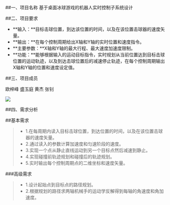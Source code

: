 ##一、项目名称
基于桌面冰球游戏的机器人实时控制子系统设计
 
##二、项目要求

 - **输入：**目标击球位置，到达该位置的时间，以及在该位置击球器的速度矢量。
 - **输出：**在每个控制周期给出X轴和Y轴的实时位置和速度指令。
 - **主要参数：**X轴和Y轴的最大行程、最大速度加速度限制。
 - **功能：**能够根据输入的运动目标指令，实时规划从当前位置达到目标击球位置的运动轨迹，以及到达击球位置后的减速停止轨迹，在每个控制周期输出X轴和Y轴的位置和速度设定值。

##三、项目成员

欧梓峰 盛玉庭 黄杰 张钊

![](http://images2015.cnblogs.com/blog/1069177/201612/1069177-20161229152520570-75695802.png)

##四、需求分析

##基本需求
> - 1.在每周期内读入目标击球位置，到达位置的时间，以及在该位置击球器的速度矢量。
> - 2.通过读入的参数计算加速度和匀速阶段的速度。
> - 3.实现一个点从静止直线运动到另一个目标点然后减速到静止。
> - 4.实现碰撞前轨迹规划和碰撞后的轨迹规划。
> - 5.实时输出每个控制周期点的二维坐标和速度矢量。

###高级需求
> - 1.设计起始点到目标点的路径规划。
> - 2.根据规划的路径求两轴机械手的运动学反解得到每轴的角速度和角加速度。
